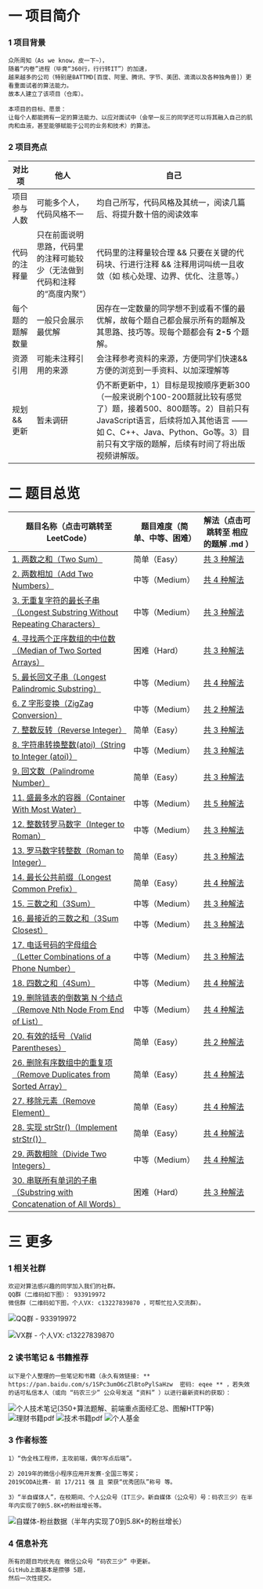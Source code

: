 # 一 项目简介
### 1 项目背景
```
众所周知（As we know，皮一下~），
随着“内卷”进程（毕竟“360行，行行转IT”）的加速，
越来越多的公司（特别是BATTMD[百度、阿里、腾讯、字节、美团、滴滴以及各种独角兽]）更看重面试者的算法能力。
故本人建立了该项目（仓库）。

本项目的目标、愿景：
让每个人都能拥有一定的算法能力、以应对面试中（会举一反三的同学还可以将其融入自己的肌肉和血液，甚至能够赋能于公司的业务和技术）的算法。
```

### 2 项目亮点
| 对比项 | 他人 | 自己 |
| --- | --- | --- |
| 项目参与人数 | 可能多个人，代码风格不一 | 均自己所写，代码风格及其统一，阅读几篇后、将提升数十倍的阅读效率 |
| 代码的注释量 | 只在前面说明思路，代码里的注释可能较少（无法做到代码和注释的“高度内聚”） | 代码里的注释量较合理 && 只要在关键的代码块、行进行注释 && 注释用词叫统一且收敛（如 核心处理、边界、优化、注意等。） |
| 每个题的题解数量 | 一般只会展示最优解 | 因存在一定数量的同学想不到或看不懂的最优解，故每个题自己都会展示所有的题解及其思路、技巧等。现每个题都会有 **2-5** 个题解。 |
| 资源引用 | 可能未注释引用的来源 | 会注释参考资料的来源，方便同学们快速&&方便的浏览到一手资料、以加深理解等 |
| 规划&&更新 | 暂未调研 | 仍不断更新中，1）目标是现按顺序更新300（一般来说刷个100-200题就比较有感觉了）题，接着500、800题等。2）目前只有JavaScript语言，后续将加入其他语言 —— 如 C、C++、Java、Python、Go等。3）目前只有文字版的题解，后续有时间了将出版视频讲解版。 |

# 二 题目总览
|  题目名称（点击可跳转至LeetCode）  |  题目难度（简单、中等、困难）  |  解法（点击可跳转至 相应的题解 .md ）  |
|  ----  |  ----  |  ----  |
| [1. 两数之和（Two Sum）](https://leetcode-cn.com/problems/two-sum/ "Title") | 简单（Easy） | [共 3 种解法](https://github.com/CYBYOB/algorithm-leetcode/blob/master/1.%20两数之和（Two%20Sum）/index.md "Title") |
| [2. 两数相加（Add Two Numbers）](https://leetcode-cn.com/problems/add-two-numbers/ "Title") | 中等（Medium） | [共 4 种解法](https://github.com/CYBYOB/algorithm-leetcode/blob/master/2.%20两数相加（Add%20Two%20Numbers）/index.md "Title") |
| [3. 无重复字符的最长子串（Longest Substring Without Repeating Characters）](https://leetcode-cn.com/problems/longest-substring-without-repeating-characters/ "Title") | 中等（Medium） | [共 3 种解法](https://github.com/CYBYOB/algorithm-leetcode/blob/master/3.%20无重复字符的最长子串（Longest%20Substring%20Without%20Repeating%20Characters）/index.md "Title") |
| [4. 寻找两个正序数组的中位数（Median of Two Sorted Arrays）](https://leetcode-cn.com/problems/median-of-two-sorted-arrays/ "Title") | 困难（Hard） | [共 3 种解法](https://github.com/CYBYOB/algorithm-leetcode/blob/master/4.%20寻找两个正序数组的中位数（Median%20of%20Two%20Sorted%20Arrays）/index.md "Title") |
| [5. 最长回文子串（Longest Palindromic Substring）](https://leetcode-cn.com/problems/longest-palindromic-substring/ "Title") | 中等（Medium） | [共 4 种解法](https://github.com/CYBYOB/algorithm-leetcode/blob/master/5.%20最长回文子串（Longest%20Palindromic%20Substring）/index.md "Title") |
| [6. Z 字形变换（ZigZag Conversion）](https://leetcode-cn.com/problems/zigzag-conversion/ "Title") | 中等（Medium） | [共 2 种解法](https://github.com/CYBYOB/algorithm-leetcode/blob/master/6.%20Z%20字形变换（ZigZag%20Conversion）/index.md "Title") |
| [7. 整数反转（Reverse Integer）](https://leetcode-cn.com/problems/reverse-integer/ "Title") | 简单（Easy） | [共 3 种解法](https://github.com/CYBYOB/algorithm-leetcode/blob/master/7.%20整数反转（Reverse%20Integer）/index.md "Title") |
| [8. 字符串转换整数(atoi)（String to Integer (atoi)）](https://leetcode-cn.com/problems/string-to-integer-atoi/ "Title") | 中等（Medium） | [共 3 种解法](https://github.com/CYBYOB/algorithm-leetcode/blob/master/8.%20字符串转换整数(atoi)（String%20to%20Integer%20(atoi)）/index.md "Title") |
| [9. 回文数（Palindrome Number）](https://leetcode-cn.com/problems/palindrome-number/ "Title") | 简单（Easy） | [共 3 种解法](https://github.com/CYBYOB/algorithm-leetcode/blob/master/9.%20回文数（Palindrome%20Number）/index.md "Title") |
| [11. 盛最多水的容器（Container With Most Water）](https://leetcode-cn.com/problems/container-with-most-water/ "Title") | 中等（Medium） | [共 5 种解法](https://github.com/CYBYOB/algorithm-leetcode/blob/master/11.%20盛最多水的容器（Container%20With%20Most%20Water）/index.md "Title") |
| [12. 整数转罗马数字（Integer to Roman）](https://leetcode-cn.com/problems/integer-to-roman/ "Title") | 中等（Medium） | [共 3 种解法](https://github.com/CYBYOB/algorithm-leetcode/blob/master/12.%20整数转罗马数字（Integer%20to%20Roman）/index.md "Title") |
| [13. 罗马数字转整数（Roman to Integer）](https://leetcode-cn.com/problems/roman-to-integer/ "Title") | 简单（Easy） | [共 3 种解法](https://github.com/CYBYOB/algorithm-leetcode/blob/master/13.%20罗马数字转整数（Roman%20to%20Integer）/index.md "Title") |
| [14. 最长公共前缀（Longest Common Prefix）](https://leetcode-cn.com/problems/longest-common-prefix/ "Title") | 简单（Easy） | [共 4 种解法](https://github.com/CYBYOB/algorithm-leetcode/blob/master/14.%20最长公共前缀（Longest%20Common%20Prefix）/index.md "Title") |
| [15. 三数之和（3Sum）](https://leetcode-cn.com/problems/3sum/ "Title") | 中等（Medium） | [共 3 种解法](https://github.com/CYBYOB/algorithm-leetcode/blob/master/15.%20三数之和（3Sum）/index.md "Title") |
| [16. 最接近的三数之和（3Sum Closest）](https://leetcode-cn.com/problems/3sum-closest/ "Title") | 中等（Medium） | [共 3 种解法](https://github.com/CYBYOB/algorithm-leetcode/blob/master/16.%20最接近的三数之和（3Sum%20Closest）/index.md "Title") |
| [17. 电话号码的字母组合（Letter Combinations of a Phone Number）](https://leetcode-cn.com/problems/letter-combinations-of-a-phone-number/ "Title") | 中等（Medium） | [共 3 种解法](https://github.com/CYBYOB/algorithm-leetcode/blob/master/17.%20电话号码的字母组合（Letter%20Combinations%20of%20a%20Phone%20Number）/index.md "Title") |
| [18. 四数之和（4Sum）](https://leetcode-cn.com/problems/4sum/ "Title") | 中等（Medium） | [共 4 种解法](https://github.com/CYBYOB/algorithm-leetcode/blob/master/18.%20四数之和（4Sum）/index.md "Title") |
| [19. 删除链表的倒数第 N 个结点（Remove Nth Node From End of List）](https://leetcode-cn.com/problems/remove-nth-node-from-end-of-list/ "Title") | 中等（Medium） | [共 4 种解法](https://github.com/CYBYOB/algorithm-leetcode/blob/master/19.%20删除链表的倒数第%20N%20个结点（Remove%20Nth%20Node%20From%20End%20of%20List）/index.md "Title") |
| [20. 有效的括号（Valid Parentheses）](https://leetcode-cn.com/problems/valid-parentheses/ "Title") | 简单（Easy） | [共 2 种解法](https://github.com/CYBYOB/algorithm-leetcode/blob/master/20.%20有效的括号（Valid%20Parentheses）/index.md "Title") |
| [26. 删除有序数组中的重复项（Remove Duplicates from Sorted Array）](https://leetcode-cn.com/problems/remove-duplicates-from-sorted-array/ "Title") | 简单（Easy） | [共 4 种解法](https://github.com/CYBYOB/algorithm-leetcode/blob/master/26.%20删除有序数组中的重复项（Remove%20Duplicates%20from%20Sorted%20Array）/index.md "Title") |
| [27. 移除元素（Remove Element）](https://leetcode-cn.com/problems/remove-element/ "Title") | 简单（Easy） | [共 4 种解法](https://github.com/CYBYOB/algorithm-leetcode/blob/master/27.%20移除元素（Remove%20Element）/index.md "Title") |
| [28. 实现 strStr()（Implement strStr()）](https://leetcode-cn.com/problems/implement-strstr/ "Title") | 简单（Easy） | [共 4 种解法](https://github.com/CYBYOB/algorithm-leetcode/blob/master/28.%20实现%20strStr()（Implement%20strStr()）/index.md "Title") |
| [29. 两数相除（Divide Two Integers）](https://leetcode-cn.com/problems/divide-two-integers/ "Title") | 中等（Medium） | [共 4 种解法](https://github.com/CYBYOB/algorithm-leetcode/blob/master/29.%20两数相除（Divide%20Two%20Integers）/index.md "Title") |
| [30. 串联所有单词的子串（Substring with Concatenation of All Words）](https://leetcode-cn.com/problems/substring-with-concatenation-of-all-words/ "Title") | 困难（Hard） | [共 3 种解法](https://github.com/CYBYOB/algorithm-leetcode/blob/master/30.%20串联所有单词的子串（Substring%20with%20Concatenation%20of%20All%20Words）/index.md "Title") |

# 三 更多
### 1 相关社群
```
欢迎对算法感兴趣的同学加入我们的社群。
QQ群（二维码如下图）： 933919972
微信群（二维码如下图，个人VX: c13227839870 ，可帮忙拉入交流群）。
```

![QQ群 - 933919972 ](https://files.mdnice.com/user/6999/df221a65-1f22-40f5-ba1b-ad19e6c95bde.png)

![VX群 - 个人VX: c13227839870 ](https://files.mdnice.com/user/6999/7c8c9f91-b757-45f5-8147-f2fbedf53d3b.png)

### 2 读书笔记 & 书籍推荐
```
以下是个人整理的一些笔记和书籍（永久有效链接: ** https://pan.baidu.com/s/1SPc3umO6cZlBtoPylSaHzw  密码: eqee ** ，若失效的话可私信本人（或向 “码农三少” 公众号发送 “资料” ）以进行最新资料的获取）：
```
![个人技术笔记(350+算法题解、前端重点面经汇总、图解HTTP等)](https://cdn.jsdelivr.net/gh/CYBYOB/img/2021-4-4/1617511535179-image.png)
![理财书籍pdf](https://cdn.jsdelivr.net/gh/CYBYOB/img/2021-4-4/1617511225028-image.png)
![技术书籍pdf](https://cdn.jsdelivr.net/gh/CYBYOB/img/2021-4-4/1617511414339-image.png)
![个人基金](https://files.mdnice.com/user/6999/2d50d4a1-094e-4d01-b141-0f94b3793108.png)

### 3 作者标签
```
1）“伪全栈工程师，主攻前端，偶尔写点后端”。

2）2019年的微信小程序应用开发赛-全国三等奖；
2019CODA比赛- 前 17/211 强 且 荣获“优秀团队”称号 等。

3）“半自媒体人”，在校期间、个人公众号（IT三少。新自媒体（公众号）号：码农三少）在半年内实现了0到5.8K+的粉丝增长等。
```
![自媒体-粉丝数据（半年内实现了0到5.8K+的粉丝增长）](https://cdn.jsdelivr.net/gh/CYBYOB/img/2021-8-28/1630134068710-%E7%B2%89%E4%B8%9D-%E6%95%B0%E6%8D%AE.jpg)

### 4 信息补充
```
所有的题目均优先在 微信公众号 “码农三少” 中更新。
GitHub上面基本是攒够 5题，
然后一次性提交。
```